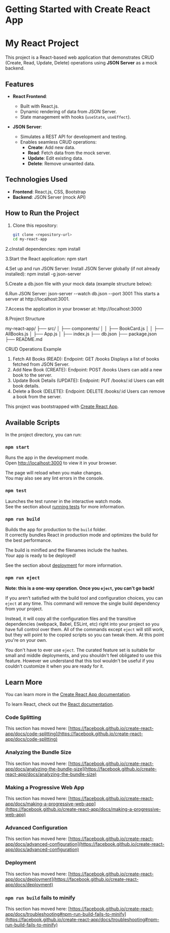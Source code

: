 # Getting Started with Create React App

# My React Project

This project is a React-based web application that demonstrates CRUD (Create, Read, Update, Delete) operations using **JSON Server** as a mock backend.

## Features

- **React Frontend**:
  - Built with React.js.
  - Dynamic rendering of data from JSON Server.
  - State management with hooks (`useState`, `useEffect`).

- **JSON Server**:
  - Simulates a REST API for development and testing.
  - Enables seamless CRUD operations:
    - **Create**: Add new data.
    - **Read**: Fetch data from the mock server.
    - **Update**: Edit existing data.
    - **Delete**: Remove unwanted data.

## Technologies Used

- **Frontend**: React.js, CSS, Bootstrap
- **Backend**: JSON Server (mock API)

## How to Run the Project

1. Clone this repository:
   ```bash
   git clone <repository-url>
   cd my-react-app
   
2.cInstall dependencies:
   npm install

3.Start the React application:
    npm start

4.Set up and run JSON Server:
    Install JSON Server globally (if not already installed):
    npm install -g json-server

5.Create a db.json file with your mock data (example structure below):

6.Run JSON Server:
   json-server --watch db.json --port 3001
This starts a server at http://localhost:3001.

7.Access the application in your browser at:
  http://localhost:3000

8.Project Structure

my-react-app/
├── src/
│   ├── components/
│   │   ├── BookCard.js
│   │   ├── AllBooks.js
│   ├── App.js
│   ├── index.js
├── db.json
├── package.json
├── README.md


CRUD Operations Example
1. Fetch All Books (READ):
Endpoint: GET /books
Displays a list of books fetched from JSON Server.
2. Add New Book (CREATE):
Endpoint: POST /books
Users can add a new book to the server.
3. Update Book Details (UPDATE):
Endpoint: PUT /books/:id
Users can edit book details.
4. Delete a Book (DELETE):
Endpoint: DELETE /books/:id
Users can remove a book from the server.


This project was bootstrapped with [Create React App](https://github.com/facebook/create-react-app).

## Available Scripts

In the project directory, you can run:

### `npm start`

Runs the app in the development mode.\
Open [http://localhost:3000](http://localhost:3000) to view it in your browser.

The page will reload when you make changes.\
You may also see any lint errors in the console.

### `npm test`

Launches the test runner in the interactive watch mode.\
See the section about [running tests](https://facebook.github.io/create-react-app/docs/running-tests) for more information.

### `npm run build`

Builds the app for production to the `build` folder.\
It correctly bundles React in production mode and optimizes the build for the best performance.

The build is minified and the filenames include the hashes.\
Your app is ready to be deployed!

See the section about [deployment](https://facebook.github.io/create-react-app/docs/deployment) for more information.

### `npm run eject`

**Note: this is a one-way operation. Once you `eject`, you can't go back!**

If you aren't satisfied with the build tool and configuration choices, you can `eject` at any time. This command will remove the single build dependency from your project.

Instead, it will copy all the configuration files and the transitive dependencies (webpack, Babel, ESLint, etc) right into your project so you have full control over them. All of the commands except `eject` will still work, but they will point to the copied scripts so you can tweak them. At this point you're on your own.

You don't have to ever use `eject`. The curated feature set is suitable for small and middle deployments, and you shouldn't feel obligated to use this feature. However we understand that this tool wouldn't be useful if you couldn't customize it when you are ready for it.

## Learn More

You can learn more in the [Create React App documentation](https://facebook.github.io/create-react-app/docs/getting-started).

To learn React, check out the [React documentation](https://reactjs.org/).

### Code Splitting

This section has moved here: [https://facebook.github.io/create-react-app/docs/code-splitting](https://facebook.github.io/create-react-app/docs/code-splitting)

### Analyzing the Bundle Size

This section has moved here: [https://facebook.github.io/create-react-app/docs/analyzing-the-bundle-size](https://facebook.github.io/create-react-app/docs/analyzing-the-bundle-size)

### Making a Progressive Web App

This section has moved here: [https://facebook.github.io/create-react-app/docs/making-a-progressive-web-app](https://facebook.github.io/create-react-app/docs/making-a-progressive-web-app)

### Advanced Configuration

This section has moved here: [https://facebook.github.io/create-react-app/docs/advanced-configuration](https://facebook.github.io/create-react-app/docs/advanced-configuration)

### Deployment

This section has moved here: [https://facebook.github.io/create-react-app/docs/deployment](https://facebook.github.io/create-react-app/docs/deployment)

### `npm run build` fails to minify

This section has moved here: [https://facebook.github.io/create-react-app/docs/troubleshooting#npm-run-build-fails-to-minify](https://facebook.github.io/create-react-app/docs/troubleshooting#npm-run-build-fails-to-minify)

